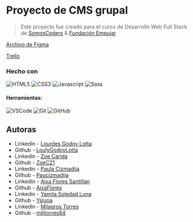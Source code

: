 # Proyecto de CMS grupal
> Este proyecto fue creado para el curso de Desarrollo Web Full Stack de [SomosCoders](https://somoscoders.org/es) & [Fundación Empujar](https://fundacionempujar.org/)

[Archivo de Figma](https://www.figma.com/file/gY397ySAP5oGdNuEbFdSpH/CMS---Equipo-3?type=design&node-id=0-1&mode=design&t=u2Fb8Yf8vykDra65-0)

[Trello](https://trello.com/b/4FncHCwr/cms)


### Hecho con

![HTML5](https://img.shields.io/badge/-HTML5-E34F26?style=flat&logo=html5&logoColor=white)
![CSS3](https://img.shields.io/badge/-CSS3-1572B6?style=flat&logo=css3) 
![Javascript](https://img.shields.io/badge/-JavaScript-EDD222?style=flat&logo=javascript&logoColor=white)
![Sass](https://img.shields.io/badge/-Sass-C76494?style=flat&logo=sass&logoColor=white
)

#### Herramientas:
![VSCode](https://img.shields.io/badge/-VSCode-007ACC?style=flat&logo=visual-studio-code&logoColor=white)
![Git](https://img.shields.io/badge/-Git-F05032?style=flat&logo=git&logoColor=white)
![GitHub](https://img.shields.io/badge/-Github-181717?style=flat&logo=github&logoColor=white)

## Autoras

- Linkedin - [Lourdes Godoy Lotta](https://www.linkedin.com/in/lourdes-camila-godoy-lotta-0330621bb/)
- Github - [LoulyGodoyLotta](https://github.com/LoulyGodoyLotta)
- Linkedin - [Zoe Carida](https://www.linkedin.com/in/zoe-n-carida-6158b927a/)
- Github - [ZoeC21](https://github.com/ZoeC21)
- Linkedin - [Paula Cizmadija](https://www.linkedin.com/in/paulacizmadija/)
- Github - [Paucizmadija](https://github.com/Paucizmadija)
- Linkedin - [Aixa Flores Santillan](https://www.linkedin.com/in/aixa-flores-santillan/)
- Github - [AixaFlores](https://github.com/AixaFlores)
- Linkedin - [Yamila Soledad Luna](https://www.linkedin.com/in/yamila-soledad-luna-b45850282/)
- Github - [Ysluna](https://github.com/Ysluna)
- Linkedin - [Milagros Torres](https://www.linkedin.com/in/mili-torres-02918b268/)
- Github - [militorres84](https://github.com/militorres84)
